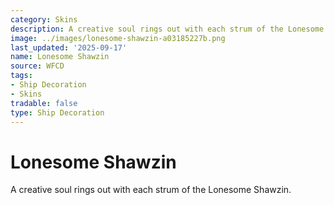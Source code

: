 ```yaml
---
category: Skins
description: A creative soul rings out with each strum of the Lonesome Shawzin.
image: ../images/lonesome-shawzin-a03185227b.png
last_updated: '2025-09-17'
name: Lonesome Shawzin
source: WFCD
tags:
- Ship Decoration
- Skins
tradable: false
type: Ship Decoration
---
```


# Lonesome Shawzin

A creative soul rings out with each strum of the Lonesome Shawzin.

